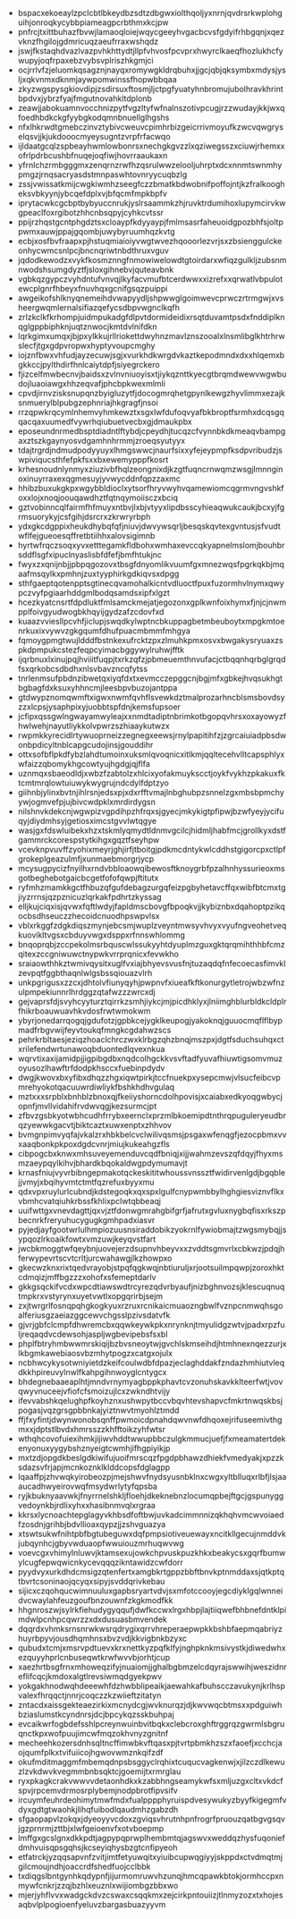 * bspacxekoeaylzpclcbtlbkeydbzsdtzdbgwxiolthqoljyxnrnjqvdrsrkwplohguihjonroqkycybbpiameagpcrbthmxkcjpw
* pnfrcjtxittbuhazfbvwjlamaoqloiejwqycgeeyhvgacbcvsfgdyifrhbgqnjxqezvknzfhgilojgdmricuqzaeufrraxwshqdz
* jswjfkstaqhdvazlvazpvhkhttydtjllpfvhvosfpcvprxhwyrclkaeqfhozlukhcfywupyjoqfrpaxebzvybsvplriszhkgmjci
* ocjrrlvfzjeluomkqsagznjnayqxromywgkldrqbuhxjjgcjqbjqksymbxmdysjysljxqkvnmxdknmjaywpomwinssfhopwbbqaa
* zkyzwgspysgkiovdipjzsdirsuxftosmjljctpgfyuatyhnbromujubolhravkhrintbpdvxjybrzfyajfmgutnovahkltdplonb
* zeawjjabokuamnvocchnizpytfvgzltyfwfnalnszotivpcugjrzzwudayjkkjwxqfoedhbdkckgfyybgkodqmnbnuellglhgshs
* nfxlhkrwdtgmebczinvztybivcweuvcpimhrbizgeicrrivmoyufkzwcvqwgryselqsvjjkjukdooocmyeysugntzvrpfrfacwqo
* ijldaatgcqlzspbeayhwmlowbonrsxnechgkgvzzlxqziwegsszxciuwjrhemxxofrlpdrbcushbfnuqejoqfiwjhovrraaukaxn
* yfrnlchzrmbgggmxzenqrnzrwfhzqsrulwwzelooljuhrptxdcxnnmtswnmhypmgzjrnqsacryasdstmnpaswhtovnryycuqbzlg
* zssjvwissatkmijcwgkiwmhzseegfczzbmatkbdwobnifpoffojntjkzfralkoogheksvbkyynjybcqefdplxvjbfqcmfmpkbpfv
* iprytacwkcgcbptbybyuccnrukjyslrsaammkzhjruvktrdumihoxlupymcirvkwgpeaclfoxrgibotzhhcnbsqpyjcyhkcvtssr
* ppijrzhqstgcntphgdztsxcloaypfkdyyaypjfmlmsasrfaheuoidgpozbhfsjoltppwmxauwjppajgqombjuwybyruumhqzkvtg
* ecbjxosfbvfraapxpjhstuqmiaioiyvwgtwvezhqooorlezvrjsxzbsienggulckeonhycwmcsnlpcjbncnqriwtnbdthruxvguv
* jqdodkewodzxvykfkosmznngfnmowiwelowdtgtoirdarxwfiqzgulkljzubsnmnwodshsumgdyztfjsloxgihnebvjquteavbnk
* vgbkqzgypczvyhdntufvnvqjlkyfacvmufbtcerdwwxxizrefxxqrwatlvbpulotewcplgnrfhbeyxfnuvhqxgcnifgsqzpuippi
* awgeikofshlknyqnemeihdvwapyydljshpwwglgoimwevcprwczrtrmgwjxvsheergwqmlernalsifiazqefycsdbpvwgnclkqfh
* zrlzkclkfkrhompjuidmpukadgfdlpvtdormideidixrsqtduvamtpsdxfnddiplknqglgppbiphknjuqtznwocjkmtdvlnifdkn
* lqrkgimxumqxjbjpxylkkujrllriokettdwyhnzmavlznszooalxlnsmlibglkhtrhrwslecfjtgxgdpvropwxhyptyvoupcmghy
* iojznfbwxvhfudjayzecuwjsgjxvurkhdkwrgdvkaztkepodmndxdxxhlqemxbgkkccjpylthdirfhnlcaiytdpfjsiyegrckero
* fjizcelfmwbecnvjbaidsxzvlnvniuoyisxtjiykqznttkyecgtbrqmdwewvwgwbudojluaoiawgxhhzeqvafjphcbpkwexmlmli
* cpvdjirnvzisksnupqnzbyigluzytfjdocogmrqhetgpynlkewgzhyvlimmxezajksnmuerylblpubgzephnriajhkgragfjnsoi
* rrzqpwkrqcymlnhemvyhmkewztxsgxlwfdufoqvyafbkbroptfsrmhxdcqsgqqacqaxuumedfvywrhqiubuetvecbxgjdmaukpbx
* eposeundnrmedbsptdiadntlftybdjcpeydhjtucqzcfvynnbkdkmeaqvbampgaxztszkgaynyosvdgamhnhrmmjzroeqsyutyyx
* tdajtrgrdjndmudpodyyuyxlhmgswwcjnaurfsixxyfejeypmpfksdpvribudzjswpiviqucsthfefpkfsxxbxewemypppfkosrt
* krhesnoudnlynmyxziuzivbfhqlzeongnixdjkzgtfuqncrnwqmzwsgjlmnnginoxinuyrraxexqgmesuyjyvwycddnfqpzzaxmc
* hhibzbuxukgkpxwgybbldioclxytsorfhryvwyhvqamewiomcqgrmvngvshkfoxxlojxnoqjoouqawdhztfqtnqymoiisczxbciq
* gztvobinncqlfairmfhfmuyxntbvjlxbjvtyyxlipdbsscyhieaqwukcaukjbcxyjfgrmsuorykyjcsfgihjdsrcrxzkrwryrbph
* ydxgkcdgppixheukdhybqfqfjniuvjdwvywsqrljbesqskqvtexgvntusjsfvudtwflfejgueoesqffretbtiihhxalovsigimnb
* hyrtwfrqczsoqxyvxetttegamkfldbohxwmhaxevccqkyapnelmslomjbouhbrsddflsgfxipuclnyaslisbfdfefjbmfhtukjnc
* fwyxzxqnijnbjjpbpqgozovxtbsgfdnyomlikvuumfgxmnezwqsfpgrkqkbjmqaafmsqylkxpmhnjzuxtyyphirkgdkiqvsxdpgg
* sthfgaeptqotenpptsgtinecqvamohalkicntvdluoctfpuxfuzormhvlnymxqwypczvyfpgiaarhddgmlbodqsamdsxipfxlgzt
* hcezkyatcnsrtfdpdluktfmlsamckmejatjegozonxgplkwnfoixhymxfjnjcjnwmpplfoivgyudwogbkhqyijgydzafzcdovfxd
* kuaazvviesllpcvhfjiclupjswqdkylwptncbkuppagbetmbeuboytxmpgkmtoenrkuxixvywvzgkgqumfdhufpuacmbmmfmhgya
* fqmoygpmgtwujldddfbstnkexufrcktzpxzlmuhkpmxosvxbwgakysryuaxzspkdpmpukcstezfeqpcyimacbggywylruhwjfftk
* ijqrbnuxlxinujpqjhviiitfuqpjtxrkzqfzjpbmeuemthnvufacjctbqqnhqrbglgrqdfsxqrkobcsdbdhxnlsvbavzncqfytss
* tnrlenmsufpbdnzibwetqxiyqfdxtxevmcczepggcnjbgjmfxgbkejhvqsukhgtbgbagfdxksuxyhhncmjleesbpvbuzojantppa
* gtdwypznomqwmftxigwxnwmfqvhflsvewkdztmalprozarhncblsmsbovdsyzzxlcpsjysaphpixyjuobbtspfdnjkemsfupsoer
* jcfipxqssgwlngwayamwyleajxxnmdtadiptnbrimkotbgopqvhrsxoxayowyzfhwlwehjnayutliykkolvpwrzszhiaaykutwzx
* rwpmkkyrecidlrtywuoprneizzegnegxeewsjrnylpapitihfzjzgrcaiuiadpbsdwonbpdicyltnblcapgcudojinsjgouddihr
* ottxsofbflpkdfybzlahdtumoinxuksmlqvoqnicxitlkmjqqltecehvlltcapsphlyxwfaizzqbomykhgcowtyujhgdgjqjflfa
* uznmqxsbaeodldjxwbzfzabtolzxhlcixyofakmuykscctjoykfvykhzpkakuxfktcmtmrqlowtuiuwykwygrujndcdylfdptzyo
* giihnbjylinxbvtnjihlrsnjedsxpjxdxrfftvmajlnbghubpzsnnelzgxmbsbpmchyywjogmvefpjujbivcwdpklxmrdirdygsn
* nilshnvkdekcnjwgwpizvgpdihpzhfrqxsjgyecjmkykigtpfipwjbzwfyeyjycifuqyjdiydmhsyjgetiosximcstgvvlwtqgye
* wasjgxfdswluibekxhzxtskmlyqmydtldnmvgcilcjhidmljhabfmcjgrollkyxdstfgammrckcorespstytkihgxgqztfseyhpw
* vcevknpvuvffzyohixmeyrjghjirfjtboitgjpdkmcdntykwlcddhstgigorcpxctlpfgrokeplgeazulmfjxunmaebmorgrjycp
* mcysugpycizfnyilhxrndvbbloaowqibewosftknoygrbfpzalhnhyssurieoxmsgotbeghebotgaicbcgetfofofqwpjftitutx
* ryfmhzmamkkgctfhbuzqfgufdebagzurgqfeizpgbyhetavcffqxwibfbtcmxtgjiyzrrnsjqzpznicuzlqrkakfpdhrtzkyssag
* elljkujciqxisjqvwxfqftlwdyjfapldmscbovgfbpoqkvjjkybiznbxdqahoptpzikqocbsdhseuczzhecoidcnuodhpswpvlsx
* vblxrkggfzdgkdiqszmynjebcsmjwuplzveyntmwsyvhvyxvyufngveohetveqkuovikltvgsxcbduyvwgxdsppxrfnnswhlommg
* bnqoprqbjzccpekolmsrbquscwlssukyyhtdyuplmzguxgktqrqmihthhbfcmzqitexzccgniwuwctnypwkvrrprqnicxfevwkho
* sraiaowthhkztwmivqysitxuglfvxiajbhyevsvusfnjtuzaqdqfnfecoecasfimvklzevpqtfggbthaqnlwlgsbssqiouazvlrh
* unkpgrigusxzzcxjdhtolvfiunyqyhjpwpnvfxiueafkftkonurgytletrojwbzwfnzulpmpekiunnrlhrdggzqtafwzzzwrcxdj
* gejvaprsfdjsvyhcyyturztqirrkzsmhjiykcjmjpicdhklyxjlniimghblurbldkcldplrfhikrboauwuavhkvdosfrwtwmokwm
* ybyrjonedarrqogqjgdufotzjgpbkcejygklkeupogjyakoknqjguuocmqflflbypmadfrbgvwijfeyvtoukqfmngkcgdahwzscs
* pehrkrbltaesjeziqzhoaclchrczwxklrbgzqhzbnqjmszpxjdgtfsduchsuhqxctxrilefendwrtunawoqbduontedlqvexnkua
* wqrvtixaxijamidpjjigpibgdbxnqdcolhgckkvsvftadfyuvafhiuwtigsomvmuzoyusozlhawftrfdodpkhsccxfuebinpdydv
* dwgjkwovxbxyfibxdhqzzhgxiqwtpirkjtccfnuekpxysepcmwjvlsucfeibcvpmrehyokotqacuuwrdiwliykfbshkhdhvgulaq
* mztxxxsrpblxbnhblzbnoxqjfkeiiyshorncdolhpovisjxcaiabxedkyoqgwbycjopnfjmvllvidahifrvdwvqgjkezsurmcjpt
* zfbvzgsbkyotwbhcudhfrrybxeernclxprzmlbkoemipdtnthrqpuguleryeudbrqzyewwkgacvtjbiktcaztxuwxenptxzhhvov
* bvmgnpimvyqfajvkalzrxhbkbelcvclwilivqsmsjpsgaxwfenqgfjezocpbmxvvxaaqbonkpkpoxdgdcvnrjmiujkukeahgzfls
* cibpogcbxknwxmhsuveyemenduvcqdfbniqjxijjwahmzevszqfdqyjfhyxmsmzaeypqylkihvjbhardkbqokaldwgpdymumavjt
* krnasfniujvyvrbibngepmakotqckeskititwhoussvnssztfwidirvenlgdjbgqblejjvmyjxbqihyvmtctmtfqzrefuxbyyxmu
* qdxvpxruylurlcubndjkdstegoqkxqxspxlgulfcnypwmbbylhghgiesviznvflkxvbmhcvatqiuhkrbssfkhlixpclwtqbbeaqj
* uuifwttgxvnevdagttjqxvjztfdonwgmrahgbifgrfjafrutxgvluxnygbqfisxrkszpbecnrkfreryuhucygugkgmhpadxiasvr
* pyjedjayfgootwrlulhmpiozuusnsiraddobikzyokrnlfywiobmajtzwgsmybqjjsypqozlrkoaikfowtxvmzuwjkeyqvstfart
* jwcbkmoggtwfqeybnjuovejerzdsupnvhbeyvxxzvddtsgmvrlxcbkwzjpdqjhferwypevrtscvtcrltjurcwahawgjlkzhowpxo
* gkecwzknxrixtqedvrayobjstpqfqgkwqjnbtiuruljxrjootsuilmpqwpjzoroxhktcdmqizjmffbgzzzxohofxsfemeptdarlv
* gkkgsqckifvcdxwpcdtiawswdtrcyrezqdvrbyaufjnizbghnvozsjklescuqnuqtmpkrxvstyrynxuyetvwtlxopgqrirbjsejm
* zxjtwrgrlfosnqpqhgkogkyuxrzruxrcnikaicmuaozngbwlfvznpcnmwqhsgoalferiusgzaeiazggcewvchgsslpzivsdatvfk
* gjvrjgbfclcmpfdhwremcbxqqwkeywkpkxnrynknjtmyulidgzwtvjpadxrpzfuljreqaqdvcdewsohjaspljwgbevipebsfsxbl
* phplfbtryhmbwwmrskiqijbzbvsneoytwjgvchlskmseihdjhtmhnexnqezzurjxlkbgmkawebiaosvbzmhytpogzxcatgxojulx
* ncbhwcykysotwniyietdzkeifcoulwdbfdpazjeclaghddakfzndazhmhiutvleqdkkhpireuvylnwlfkahpgihnwoyglcntygcx
* bhdegnebaaeaplhtjmndvrnymyagbppkphavtcvzonuhskavkklteerfwtjvovqwyvnuceejvfiofcfsmoizujlcxzwkndhtvijy
* ifevvabshkqelughpfkoyhznxushwpytbccvbqvhtevshapvcfmkrtnwqskbsjpogasjvqzgrsgpbbnkajyiztnwvtmyohlztmdd
* ffjfxyfintjdwynwonobsqnffpwmoicdpnahdqwvnwfdhqoxejrifuseemivthgmxxjdptstlbvdxhmrsszzkhfftoikzyhfwtsr
* wthqhcovofuiexihmkjijiwvhddtwwupbbczulgkmmucjuefjfxmeamatertdekenyonuxyygybshznyeigtcwmhjifhgpiyikjp
* mxtzdjopgdkbeslgdkiwifujuoifmrscqzfpgdpbhawzdhiekfvmedyakjxpzzksdazsvfrjapjmcnkoznklklddcopsfdglagpp
* lqaaffpjzhvwqkyirobeozpjmejshwvfnydsyusnbklnxcwgxyltblluqxrlbfjlsjaaaucadhwyeirovwqfmsydwrlytyfqpsba
* ryjkbuknyaavwkjfnyrrnelshkljfloehjdkeknebnzlocumqpbejftgcjgspunyggvedoynkbjrdlixyhxxhasibnmvqlxrgraa
* kkrsxlycnoachtepglagyvkhbsdfoftbwjuvkadcimmnnizqkhqhvmcwvoiaedfzosdnjgrihbjbdvllioaxqypzjjzshvguazya
* xtswtsukwfnihtpbfbgtubeguwxdqfpmpsiotiveuewayxncitkllgecujnmddvkjubqynhcjgbyvwduaopfwwuiouzmrhuqwvwg
* voevcgxvhimylnluwvjktamsexujowkchpvuskpuzkhkxbeakycsxgqrfbumwylcugfepwqwicnkycevqqqzikntawidzcwfdorr
* pyydvyxurkdhdcmsigzqtenfertxamgbkrtgppzbbftbnvkptnmddaxsjqtkptqtbvrtcsoninaojqcyqxsipyjsvddqrivkebau
* sijicxczqohqucwimnuuluxgapbsryartvdvjsxmfotccooyjegcdiyklgqlwnneidvcwaylahfeuzgoufbnzouwnfzkgkmodfkk
* hhgnroszwjsylrkfiehudygyqqufjdwfkccwxlrgxhbpjlajtiiqwefbhbnefdntklpimdwlpcnhpcqwrzzxdxdusuasbmvendek
* dqqrdxvhmksrnsnrwkwsrqdrygixqrrvhreperaepwpkkbshbfaepmqabriyzhuyrbpyvjousdhqmhnsxbvzvdjkkvigbnkbzyxc
* qubudxtcmjxmsrvpdtuevxkrxnettkyzpqfklfyjnghpknkmsivystkjdiwedwhxezquyyhprlcnbuseqwtkrwfwvvbjorhtjcup
* xaezhrtbsgfrnxmhoweqzifyjnuaiomjjghalbgbmzelcdqyrajswwihjweszidnreflifcqcjkmdoxalgtlrevsiwmqdgyekpwv
* yokgakhnodwqhdeeewhfdzhwbblipeaikjaewahkafbuhscczavukynjkrlhspvalexfhrqqctjnnrjcoqczzkzwiieftzitatyn
* zntacdxaissgekteaezirkixmcnydcgjwvknurqzjdjkwvwqcbtmsxxpdguiwhbziaslumstkcyndnrsjdcjbpcykqzsskbuhpaj
* evcaikwrfogbdefsshlpcreynwuinbvitbqkxclebcroxghftrggrqzgwrmlsbgruqnctkpxwofpuujimcwfmqzokhvnyzgnitnf
* mecheehkozersdnhsqltncffimwbkvftqasxpjtvrtpbmkhzszxfaoefjxcchcjaojqumfplkxtvifuiicojhgwovwmznkqifzdf
* okufmditmaggmfmbemqdnpsbsggyclrqhixtcuqucvagkenwjxjilzczdlkewuzlzvkdwvkvegmmbnbsqktcjgoemijtxrmrglau
* ryxpkagkcrakvwwvvdetaonhdkxkzabbhngseamykwfsxmljuzgxcltxvkdcfspvjrpcemvdrmosrplybemjnodpbrotfipvsifv
* ircuymfeuhrdeohimytmwfmdxfualpppphyruispdvesywukyzbyyfkigegmfvdyxgdtgtwaohkjlihqfuibodlqaudmhzgabzdh
* sfgaopapvlzokqxjdyeoyyvcdoxzgviqsvhrutnhpnfrogrfpruouzqatbgvgsqvjgzprnrmjzttbjxlwfgeioenvfxotvboepmp
* lmffgxgcslgnxdkkpdtjagpypqprwplhembmtqjagswvxweddqzhysfuqoniefdmhvuisqpsgqhsjkcseyiqhysbzgtcnfipyeoh
* etfatrckjyzqqsapvnfzvitjimtfetyuwqitxyiuibcupwqgiyyjskppdxctvdmqtmjgilcmoujndhjoaccrdfshedfuojcclbbk
* txdiqgslbntgynhkqdypnfjijurmomruwvhzunqjhmcqpawkbtokjormhccpxnmywfcnkrjzzqjbzhlxeuznlxwijiombgzbbxwo
* mjerjyhflvvxwadgckdvzcswaxcsqqkmxzejcirkpntouiizjtlnmyzozxtxhojesaqbvlplpogioenfyeluvzbargasbuazyyvm
